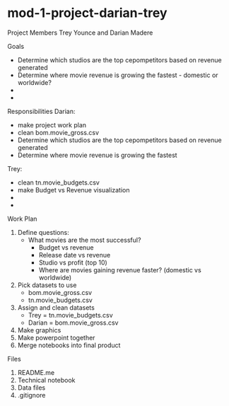# mod-1-project-darian-trey

Project Members 
Trey Younce and Darian Madere

Goals 
- Determine which studios are the top cepompetitors based on revenue generated
- Determine where movie revenue is growing the fastest - domestic or worldwide?
- 
- 

Responsibilities
Darian:
- make project work plan
- clean bom.movie_gross.csv
- Determine which studios are the top cepompetitors based on revenue generated
- Determine where movie revenue is growing the fastest

Trey: 
- clean tn.movie_budgets.csv
- make Budget vs Revenue visualization
- 
- 

Work Plan 
1. Define questions:
    - What movies are the most successful?
        - Budget vs revenue
        - Release date vs revenue
        - Studio vs profit (top 10)
        - Where are movies gaining revenue faster? (domestic vs worldwide)
2. Pick datasets to use
    - bom.movie_gross.csv
    - tn.movie_budgets.csv
3. Assign and clean datasets 
    - Trey = tn.movie_budgets.csv
    - Darian = bom.movie_gross.csv 
4. Make graphics 
5. Make powerpoint together 
6. Merge notebooks into final product

Files 
1. README.me
2. Technical notebook
3. Data files
4. .gitignore
